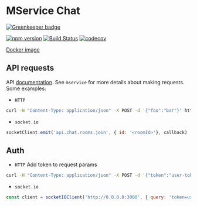 # MService Chat

[![Greenkeeper badge](https://badges.greenkeeper.io/makeomatic/mservice-chat.svg)](https://greenkeeper.io/)

[![npm version](https://badge.fury.io/js/mservice-chat.svg)](https://badge.fury.io/js/mservice-chat)
[![Build Status](https://semaphoreci.com/api/v1/makeomatic/mservice-chat/branches/master/shields_badge.svg)](https://semaphoreci.com/makeomatic/mservice-chat)
[![codecov](https://codecov.io/gh/makeomatic/mservice-chat/branch/master/graph/badge.svg)](https://codecov.io/gh/makeomatic/mservice-chat)

[Docker image](https://hub.docker.com/r/makeomatic/mservice-chat/)

## API requests

API [documentation](https://makeomatic.github.io/mservice-chat/).
See `mservice` for more details about making requests. Some examples:

* `HTTP`
```bash
curl -H "Content-Type: application/json" -X POST -d '{"foo":"bar"}' http://localhost:3000/api/chat/rooms/list
```

* `socket.io`
```js
socketClient.emit('api.chat.rooms.join', { id: '<roomId>'}, callback)
```

## Auth

* `HTTP`
Add token to request params
```bash
curl -H "Content-Type: application/json" -X POST -d '{"token":"user-token"}' http://localhost:3000/api/chat/rooms/list
```

* `socket.io`
```js
const client = socketIOClient('http://0.0.0.0:3000', { query: 'token=user-token' });
```

